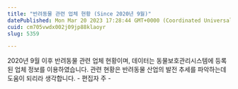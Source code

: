 ```yaml
---
title: "반려동물 관련 업체 현황 (Since 2020년 9월)"
datePublished: Mon Mar 20 2023 17:28:44 GMT+0000 (Coordinated Universal Time)
cuid: cm705vwdx002j09jp88klaoyr
slug: 5359

---
```



2020년 9월 이후 반려동물 관련 업체 현황이며, 데이터는 동물보호관리시스템에 등록된 업체 정보를 이용하였습니다. 관련 현황은 반려동물 산업의 발전 추세를 파악하는데 도움이 되리라 생각합니다. - 편집자 주 -